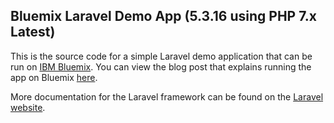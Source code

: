 ## Bluemix Laravel Demo App (5.3.16 using PHP 7.x Latest)

This is the source code for a simple Laravel demo application that can be run on [IBM Bluemix](http://bluemix.net). 
You can view the blog post that explains running the app on Bluemix [here](https://www.ibm.com/blogs/bluemix/2014/06/getting-started-laravel-bluemix/).

More documentation for the Laravel framework can be found on the [Laravel website](http://laravel.com/docs).
